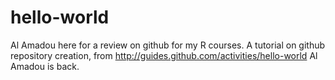 hello-world
===========
Al Amadou here for a review on github for my R courses.
A tutorial on github repository creation, from http://guides.github.com/activities/hello-world
Al Amadou is back.
